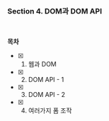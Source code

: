 ### Section 4. DOM과 DOM API

<br>

**목차**

- [x] 1. 웹과 DOM
- [x] 2. DOM API - 1
- [x] 3. DOM API - 2
- [x] 4. 여러가지 폼 조작
